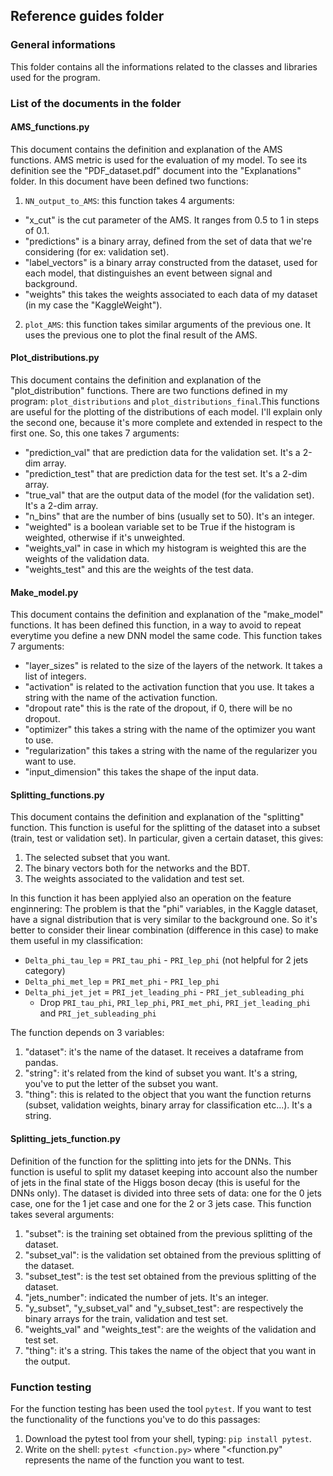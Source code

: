 ## Reference guides folder
### General informations
This folder contains all the informations related to the classes and libraries used for the program.

### List of the documents in the folder
#### AMS_functions.py

This document contains the definition and explanation of the AMS functions.
AMS metric is used for the evaluation of my model. To see its definition see the "PDF_dataset.pdf" document into the "Explanations" folder.
In this document have been defined two functions:

1) `NN_output_to_AMS`: 
this function takes 4 arguments:
+ "x_cut" is the cut parameter of the AMS. It ranges from 0.5 to 1 in steps of 0.1.
+ "predictions" is a binary array, defined from the set of data that we're considering (for ex: validation set).
+ "label_vectors" is a binary array constructed from the dataset, used for each model, that distinguishes an event between signal and background.
+ "weights" this takes the weights associated to each data of my dataset (in my case the "KaggleWeight").

2) `plot_AMS`: this function takes similar arguments of the previous one. It uses the previous one to plot the final result of the AMS.

#### Plot_distributions.py

This document contains the definition and explanation of the "plot_distribution" functions.
There are two functions defined in my program: `plot_distributions` and `plot_distributions_final`.This functions are useful for the plotting of the distributions of each model. I'll explain only the second one, because it's more complete and extended in respect to the first one. So, this one takes 7 arguments:

+ "prediction_val" that are prediction data for the validation set. It's a 2-dim array.
+ "prediction_test" that are prediction data for the test set. It's a 2-dim array.
+ "true_val" that are the output data of the model (for the validation set). It's a 2-dim array.
+ "n_bins" that are the number of bins (usually set to 50). It's an integer.
+ "weighted" is a boolean variable set to be True if the histogram is weighted, otherwise if it's unweighted.
+ "weights_val" in case in which my histogram is weighted this are the weights of the validation data.
+ "weights_test" and this are the weights of the test data.

#### Make_model.py

This document contains the definition and explanation of the "make_model" functions. It has been defined this function, in a way to avoid to repeat everytime you define a new DNN model the same code. This function takes 7 arguments:

+ "layer_sizes" is related to the size of the layers of the network. It takes a list of integers.
+ "activation" is related to the activation function that you use. It takes a string with the name of the activation function.
+ "dropout rate" this is the rate of the dropout, if 0, there will be no dropout.
+ "optimizer" this takes a string with the name of the optimizer you want to use.
+ "regularization" this takes a string with the name of the regularizer you want to use.
+ "input_dimension" this takes the shape of the input data.

#### Splitting_functions.py

This document contains the definition and explanation of the "splitting" function. This function is useful for the splitting of the dataset into a subset (train, test or validation set). In particular, given a certain dataset, this gives:
1) The selected subset that you want.
2) The binary vectors both for the networks and the BDT.
3) The weights associated to the validation and test set.

In this function it has been applyied also an operation on the feature enginnering:
The problem is that the "phi" variables, in the Kaggle dataset, have a signal distribution that is very similar to the background one. So it's better to consider their linear combination (difference in this case) to make them useful in my classification:
+ `Delta_phi_tau_lep` = `PRI_tau_phi` - `PRI_lep_phi` (not helpful for 2 jets category)
+ `Delta_phi_met_lep` = `PRI_met_phi` - `PRI_lep_phi`
+ `Delta_phi_jet_jet` = `PRI_jet_leading_phi` - `PRI_jet_subleading_phi`
    + Drop `PRI_tau_phi`,  `PRI_lep_phi`, `PRI_met_phi`, `PRI_jet_leading_phi` and `PRI_jet_subleading_phi`

The function depends on 3 variables:
1) "dataset": it's the name of the dataset. It receives a dataframe from pandas.
2) "string": it's related from the kind of subset you want. It's a string, you've to put the letter of the subset you want.
3) "thing": this is related to the object that you want the function returns (subset, validation weights, binary array for classification etc...). It's a string.

#### Splitting_jets_function.py

Definition of the function for the splitting into jets for the DNNs. This function is useful to split my dataset keeping into account also the number of jets in the final state of the Higgs boson decay (this is useful for the DNNs only). The dataset is divided into three sets of data: one for the 0 jets case, one for the 1 jet case and one for the 2 or 3 jets case. This function takes several arguments:
1) "subset": is the training set obtained from the previous splitting of the dataset.
2) "subset_val": is the validation set obtained from the previous splitting of the dataset.
3) "subset_test": is the test set obtained from the previous splitting of the dataset.
4) "jets_number": indicated the number of jets. It's an integer.
5) "y_subset", "y_subset_val" and "y_subset_test": are respectively the binary arrays for the train, validation and test set.
6) "weights_val" and "weights_test": are the weights of the validation and test set.
7) "thing": it's a string. This takes the name of the object that you want in the output. 

### Function testing
For the function testing has been used the tool `pytest`.
If you want to test the functionality of the functions you've to do this passages:
1) Download the pytest tool from your shell, typing: `pip install pytest`.
2) Write on the shell: `pytest <function.py>` where "<function.py" represents the name of the function you want to test.
